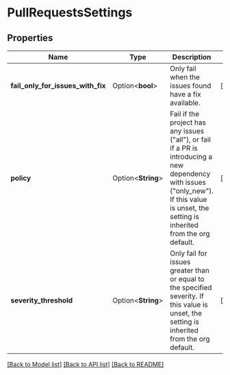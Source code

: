 # PullRequestsSettings

## Properties

Name | Type | Description | Notes
------------ | ------------- | ------------- | -------------
**fail_only_for_issues_with_fix** | Option<**bool**> | Only fail when the issues found have a fix available. | [optional]
**policy** | Option<**String**> | Fail if the project has any issues (\"all\"), or fail if a PR is introducing a new dependency with issues (\"only_new\"). If this value is unset, the setting is inherited from the org default. | [optional]
**severity_threshold** | Option<**String**> | Only fail for issues greater than or equal to the specified severity. If this value is unset, the setting is inherited from the org default. | [optional]

[[Back to Model list]](../README.md#documentation-for-models) [[Back to API list]](../README.md#documentation-for-api-endpoints) [[Back to README]](../README.md)


